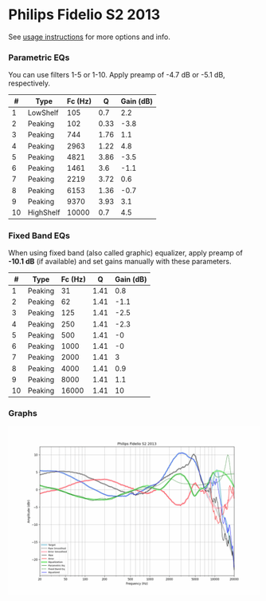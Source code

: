 # Philips Fidelio S2 2013
See [usage instructions](https://github.com/jaakkopasanen/AutoEq#usage) for more options and info.

### Parametric EQs
You can use filters 1-5 or 1-10. Apply preamp of -4.7 dB or -5.1 dB, respectively.

|   # | Type      |   Fc (Hz) |    Q |   Gain (dB) |
|-----|-----------|-----------|------|-------------|
|   1 | LowShelf  |       105 | 0.7  |         2.2 |
|   2 | Peaking   |       102 | 0.33 |        -3.8 |
|   3 | Peaking   |       744 | 1.76 |         1.1 |
|   4 | Peaking   |      2963 | 1.22 |         4.8 |
|   5 | Peaking   |      4821 | 3.86 |        -3.5 |
|   6 | Peaking   |      1461 | 3.6  |        -1.1 |
|   7 | Peaking   |      2219 | 3.72 |         0.6 |
|   8 | Peaking   |      6153 | 1.36 |        -0.7 |
|   9 | Peaking   |      9370 | 3.93 |         3.1 |
|  10 | HighShelf |     10000 | 0.7  |         4.5 |

### Fixed Band EQs
When using fixed band (also called graphic) equalizer, apply preamp of **-10.1 dB** (if available) and set gains manually with these parameters.

|   # | Type    |   Fc (Hz) |    Q |   Gain (dB) |
|-----|---------|-----------|------|-------------|
|   1 | Peaking |        31 | 1.41 |         0.8 |
|   2 | Peaking |        62 | 1.41 |        -1.1 |
|   3 | Peaking |       125 | 1.41 |        -2.5 |
|   4 | Peaking |       250 | 1.41 |        -2.3 |
|   5 | Peaking |       500 | 1.41 |        -0   |
|   6 | Peaking |      1000 | 1.41 |        -0   |
|   7 | Peaking |      2000 | 1.41 |         3   |
|   8 | Peaking |      4000 | 1.41 |         0.9 |
|   9 | Peaking |      8000 | 1.41 |         1.1 |
|  10 | Peaking |     16000 | 1.41 |        10   |

### Graphs
![](./Philips%20Fidelio%20S2%202013.png)
